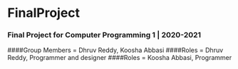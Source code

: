 # FinalProject
### Final Project for Computer Programming 1 | 2020-2021
####Group Members = Dhruv Reddy, Koosha Abbasi
####Roles = Dhruv Reddy, Programmer and designer
####Roles = Koosha Abbasi, Programmer
